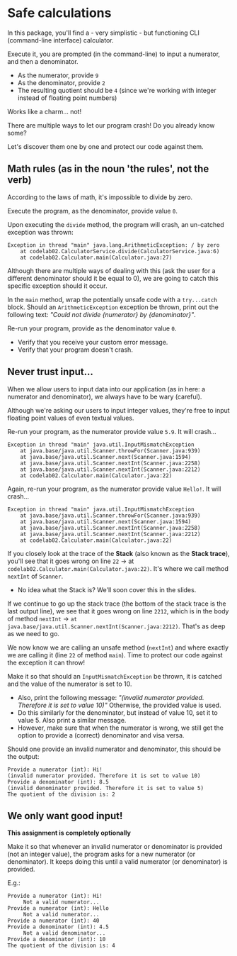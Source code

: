 # Safe calculations

In this package, you'll find a - very simplistic - but functioning CLI (command-line interface) calculator.

Execute it, you are prompted (in the command-line) to input a numerator, and then a denominator.
- As the numerator, provide `9`
- As the denominator, provide `2`
- The resulting quotient should be `4` (since we're working with integer instead of floating point numbers)

Works like a charm... not!

There are multiple ways to let our program crash!
Do you already know some?

Let's discover them one by one and protect our code against them.

## Math rules (as in the noun 'the rules', not the verb)

According to the laws of math, it's impossible to divide by zero.

Execute the program, as the denominator, provide value `0`.

Upon executing the `divide` method, the program will crash, an un-catched exception was thrown:
```
Exception in thread "main" java.lang.ArithmeticException: / by zero
	at codelab02.CalculatorService.divide(CalculatorService.java:6)
	at codelab02.Calculator.main(Calculator.java:27)
```

Although there are multiple ways of dealing with this (ask the user for a different denominator should it be equal to 0), 
we are going to catch this specific exception should it occur.

In the `main` method, wrap the potentially unsafe code with a `try...catch` block. Should an `ArithmeticException` 
exception be thrown, print out the following text: *"Could not divide {numerator} by {denominator}"*.

Re-run your program, provide as the denominator value `0`.
- Verify that you receive your custom error message.
- Verify that your program doesn't crash.

## Never trust input...

When we allow users to input data into our application (as in here: a numerator and denominator), 
we always have to be wary (careful).

Although we're asking our users to input integer values, they're free to input floating point values of even textual values.

Re-run your program, as the numerator provide value `5.9`. It will crash...
```
Exception in thread "main" java.util.InputMismatchException
	at java.base/java.util.Scanner.throwFor(Scanner.java:939)
	at java.base/java.util.Scanner.next(Scanner.java:1594)
	at java.base/java.util.Scanner.nextInt(Scanner.java:2258)
	at java.base/java.util.Scanner.nextInt(Scanner.java:2212)
	at codelab02.Calculator.main(Calculator.java:22)

```

Again, re-run your program, as the numerator provide value `Hello!`. It will crash...
```
Exception in thread "main" java.util.InputMismatchException
	at java.base/java.util.Scanner.throwFor(Scanner.java:939)
	at java.base/java.util.Scanner.next(Scanner.java:1594)
	at java.base/java.util.Scanner.nextInt(Scanner.java:2258)
	at java.base/java.util.Scanner.nextInt(Scanner.java:2212)
	at codelab02.Calculator.main(Calculator.java:22)

```

If you closely look at the trace of the **Stack** (also known as the **Stack trace**), you'll see that it goes wrong 
on line `22` -> at `codelab02.Calculator.main(Calculator.java:22)`. It's where we call method `nextInt` of `Scanner`.
- No idea what the Stack is? We'll soon cover this in the slides. 

If we continue to go up the stack trace (the bottom of the stack trace is the last output line), we see that it goes wrong on line `2212`, 
which is in the body of method `nextInt` -> `at java.base/java.util.Scanner.nextInt(Scanner.java:2212)`. That's as deep as we need to go.

We now know we are calling an unsafe method (`nextInt`) and where exactly we are calling it (line `22` of method `main`).
Time to protect our code against the exception it can throw!

Make it so that should an `InputMismatchException` be thrown, it is catched and the value of the numerator is set to 10.
- Also, print the following message: *"(invalid numerator provided. Therefore it is set to value 10)"*
Otherwise, the provided value is used.
- Do this similarly for the denominator, but instead of value 10, set it to value 5. Also print a similar message.
- However, make sure that when the numerator is wrong, we still get the option to provide a (correct) denominator and 
visa versa.

Should one provide an invalid numerator and denominator, this should be the output:
```
Provide a numerator (int): Hi!
(invalid numerator provided. Therefore it is set to value 10)
Provide a denominator (int): 8.5
(invalid denominator provided. Therefore it is set to value 5)
The quotient of the division is: 2
```

## We only want good input!

**This assignment is completely optionally**

Make it so that whenever an invalid numerator or denominator is provided (not an integer value), the program asks for a new numerator 
(or denominator). It keeps doing this until a valid numerator (or denominator) is provided.

E.g.:
```
Provide a numerator (int): Hi!
     Not a valid numerator...
Provide a numerator (int): Hello
     Not a valid numerator...
Provide a numerator (int): 40
Provide a denominator (int): 4.5
     Not a valid denominator...
Provide a denominator (int): 10
The quotient of the division is: 4
```
